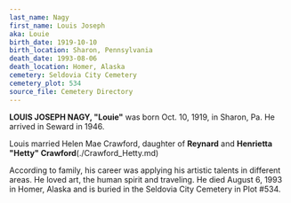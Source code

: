 ```yaml
---
last_name: Nagy
first_name: Louis Joseph
aka: Louie
birth_date: 1919-10-10
birth_location: Sharon, Pennsylvania
death_date: 1993-08-06
death_location: Homer, Alaska
cemetery: Seldovia City Cemetery
cemetery_plot: 534
source_file: Cemetery Directory
---
```

**LOUIS JOSEPH NAGY, "Louie"** was born Oct. 10, 1919, in Sharon, Pa. He arrived in Seward in 1946. 

Louis married Helen Mae Crawford, daughter of **Reynard** and **Henrietta "Hetty" Crawford**(./Crawford_Hetty.md)

According to family, his career was applying his artistic talents in different areas. He loved art, the human spirit and traveling. He died August 6, 1993 in Homer, Alaska and is buried in the Seldovia City Cemetery in Plot #534.



